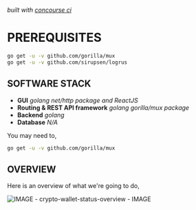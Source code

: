 _built with
[concourse ci](https://github.com/JeffDeCola/crypto-wallet-status/blob/master/ci-README.md)_

# PREREQUISITES

```bash
go get -u -v github.com/gorilla/mux
go get -u -v github.com/sirupsen/logrus
```

## SOFTWARE STACK

* **GUI**
  _golang net/http package and ReactJS_
* **Routing & REST API framework**
  _golang gorilla/mux package_
* **Backend**
  _golang_
* **Database**
  _N/A_

You may need to,

```bash
go get -u -v github.com/gorilla/mux
```

## OVERVIEW

Here is an overview of what we're going to do,

![IMAGE - crypto-wallet-status-overview - IMAGE](pics/crypto-wallet-status-overview.jpg)
